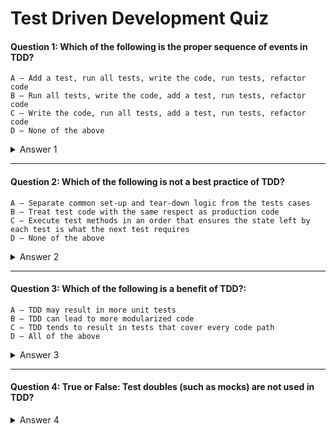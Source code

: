 # Test Driven Development Quiz

#### Question 1: Which of the following is the proper sequence of events in TDD?
                 

    A — Add a test, run all tests, write the code, run tests, refactor code   
    B — Run all tests, write the code, add a test, run tests, refactor code   
    C — Write the code, run all tests, add a test, run tests, refactor code   
    D — None of the above 
<details><summary>Answer 1</summary>
<p>
    A — Add a test, run all Tests, Write the Code, Run tests, Refactor code   
 
</p>
</details>

---

#### Question 2: Which of the following is not a best practice of TDD?
    A — Separate common set-up and tear-down logic from the tests cases   
    B — Treat test code with the same respect as production code   
    C — Execute test methods in an order that ensures the state left by each test is what the next test requires   
    D — None of the above 
<details><summary>Answer 2</summary>
<p>
    C — Execute test methods in an order that ensures the state left by each test is what the next test requires   
  
</p>
</details>

---

#### Question 3: Which of the following is a benefit of TDD?:
    A — TDD may result in more unit tests   
    B — TDD can lead to more modularized code   
    C — TDD tends to result in tests that cover every code path   
    D — All of the above 
<details><summary>Answer 3</summary>
<p>
    D — All of the above 
</p>
</details>

---

#### Question 4: True or False: Test doubles (such as mocks) are not used in TDD?
<details><summary>Answer 4</summary>
<p>
    False <!--TODO add an explanation here-->
</p>
</details>


